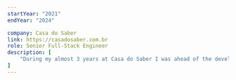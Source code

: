 ```yaml
---
startYear: "2021"
endYear: "2024"

company: Casa do Saber
link: https://casadosaber.com.br
role: Senior Full-Stack Engineer
description: [
    "During my almost 3 years at Casa do Saber I was ahead of the development of the streaming platform, building apps for almost all platforms, including mobile, web, TV, and casting devices.",
]
---
```

